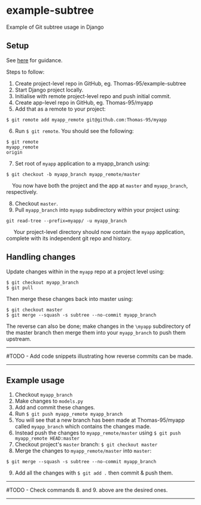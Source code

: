 # example-subtree
Example of Git subtree usage in Django

## Setup

See [here](https://git-scm.com/book/en/v1/Git-Tools-Subtree-Merging) for guidance.

Steps to follow:

1. Create project-level repo in GitHub, eg. Thomas-95/example-subtree
2. Start Django project locally. 
3. Initialise with remote project-level repo and push initial commit.
4. Create app-level repo in GitHub, eg. Thomas-95/myapp
5. Add that as a remote to your project:

```
$ git remote add myapp_remote git@github.com:Thomas-95/myapp
```

6. Run `$ git remote`. You should see the following:

```
$ git remote
myapp_remote
origin
```

7. Set root of `myapp` application to a myapp_branch using:

```
$ git checkout -b myapp_branch myapp_remote/master
```

&nbsp;&nbsp;&nbsp;&nbsp;You now have both the project and the app at `master` and `myapp_branch`, respectively.

8. Checkout `master`.
9. Pull `myapp_branch` into `myapp` subdirectory within your project using:

```
git read-tree --prefix=myapp/ -u myapp_branch
```

&nbsp;&nbsp;&nbsp;&nbsp; Your project-level directory should now contain the `myapp` application, complete with its independent git repo and history.

## Handling changes

Update changes within in the `myapp` repo at a project level using:

```
$ git checkout myapp_branch
$ git pull
```

Then merge these changes back into master using:

```
$ git checkout master
$ git merge --squash -s subtree --no-commit myapp_branch
```

The reverse can also be done; make changes in the `\myapp` subdirectory of the master branch then merge them into your `myapp_branch` to push them upstream.

___

#TODO - Add code snippets illustrating how reverse commits can be made.

___


## Example usage

1. Checkout `myapp_branch`
2. Make changes to `models.py`
3. Add and commit these changes.
4. Run `$ git push myapp_remote myapp_branch`
5. You will see that a new branch has been made at Thomas-95/myapp called `myapp_branch` which contains the changes made.
6. Instead push the changes to `myapp_remote/master` using `$ git push myapp_remote HEAD:master`
7. Checkout project's `master` branch: `$ git checkout master`
8. Merge the changes to `myapp_remote/master` into `master`:

```
$ git merge --squash -s subtree --no-commit myapp_branch
```
9. Add all the changes with `$ git add .` then commit & push them.

___

#TODO - Check commands 8. and 9. above are the desired ones.
___
